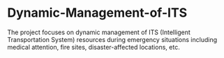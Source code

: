 # Dynamic-Management-of-ITS
The project focuses on dynamic management of ITS (Intelligent Transportation System) resources during emergency situations including medical attention, fire sites, disaster-affected locations, etc.

